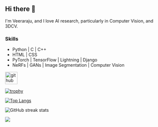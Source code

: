 ## Hi there 👋
I'm Veeraraju, and I love AI research, particularly in Computer Vision, and 3DCV.

### Skills
- Python | C | C++
- HTML | CSS
- PyTorch | TensorFlow | Lightning | Django 
- NeRFs | GANs | Image Segmentation | Computer Vision

[<img src='https://cdn.jsdelivr.net/npm/simple-icons@3.0.1/icons/github.svg' alt='github' height='40'>](https://github.com/Veeraraju-E)  

[![trophy](https://github-profile-trophy.vercel.app/?username=Veeraraju-E)](https://github.com/ryo-ma/github-profile-trophy)

[![Top Langs](https://github-readme-stats.vercel.app/api/top-langs/?username=Veeraraju-E)](https://github.com/anuraghazra/github-readme-stats)

![GitHub streak stats](https://streak-stats.demolab.com/?user=Veeraraju-E)

[![](https://visitcount.itsvg.in/api?id=Veeraraju-E&label=Profile%20Views&color=3&icon=1&pretty=false)](https://visitcount.itsvg.in)
